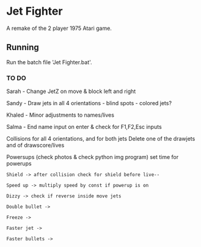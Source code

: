 # Jet Fighter

A remake of the 2 player 1975 Atari game.

## Running

Run the batch file 'Jet Fighter.bat'.

### TO DO
Sarah	-	Change JetZ on move & block left and right

Sandy	-	Draw jets in all 4 orientations			-	blind spots		-	colored jets?

Khaled	-	Minor adjustments to names/lives

Salma	-	End name input on enter & check for F1,F2,Esc inputs

Collisions for all 4 orientations, and for both jets
Delete one of the drawjets and of drawscore/lives

Powersups	(check photos & check python img program)		set time for powerups

	Shield -> after collision check for shield before live--

	Speed up -> multiply speed by const if powerup is on

	Dizzy -> check if reverse inside move jets

	Double bullet ->

	Freeze ->

	Faster jet ->
			
	Faster bullets ->